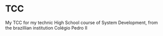 # TCC
My TCC for my technic High School  course of System Development, from the brazillian institution Colégio Pedro II
